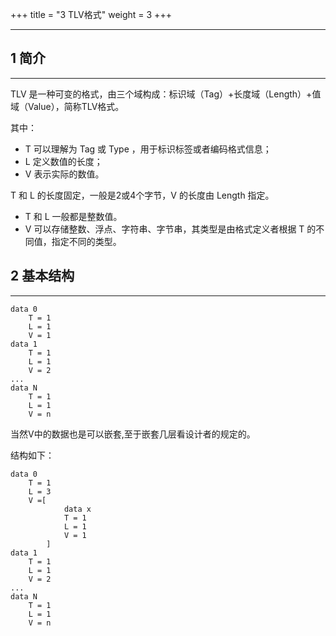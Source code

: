 +++
title = "3 TLV格式"
weight = 3
+++

<hr>

## 1 简介
<hr>

TLV 是一种可变的格式，由三个域构成：标识域（Tag）+长度域（Length）+值域（Value），简称TLV格式。

其中：
* T 可以理解为 Tag 或 Type ，用于标识标签或者编码格式信息；
* L 定义数值的长度；
* V 表示实际的数值。

T 和 L 的长度固定，一般是2或4个字节，V 的长度由 Length 指定。
* T 和 L 一般都是整数值。
* V 可以存储整数、浮点、字符串、字节串，其类型是由格式定义者根据 T 的不同值，指定不同的类型。

## 2 基本结构
<hr>

    data 0
        T = 1
        L = 1
        V = 1
    data 1
        T = 1
        L = 1
        V = 2
    ...
    data N
        T = 1
        L = 1
        V = n

当然V中的数据也是可以嵌套,至于嵌套几层看设计者的规定的。

结构如下：

    data 0
        T = 1
        L = 3
        V =[
                data x
                T = 1
                L = 1
                V = 1
            ]
    data 1
        T = 1
        L = 1
        V = 2
    ...
    data N
        T = 1
        L = 1
        V = n
